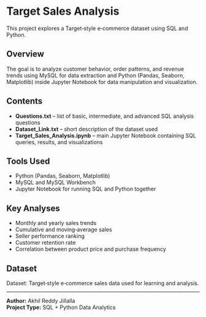 # Target Sales Analysis

This project explores a Target‑style e‑commerce dataset using SQL and Python.

## Overview
The goal is to analyze customer behavior, order patterns, and revenue trends using MySQL for data extraction and Python (Pandas, Seaborn, Matplotlib) inside Jupyter Notebook for data manipulation and visualization.

## Contents
- **Questions.txt** – list of basic, intermediate, and advanced SQL analysis questions  
- **Dataset_Link.txt** – short description of the dataset used  
- **Target_Sales_Analysis.ipynb** – main Jupyter Notebook containing SQL queries, results, and visualizations  

## Tools Used
- Python (Pandas, Seaborn, Matplotlib)
- MySQL and MySQL Workbench
- Jupyter Notebook for running SQL and Python together

## Key Analyses
- Monthly and yearly sales trends  
- Cumulative and moving‑average sales  
- Seller performance ranking  
- Customer retention rate  
- Correlation between product price and purchase frequency  

## Dataset
Dataset: Target‑style e‑commerce sales data used for learning and analysis.

---

**Author:** Akhil Reddy Jillalla  
**Project Type:** SQL + Python Data Analytics
